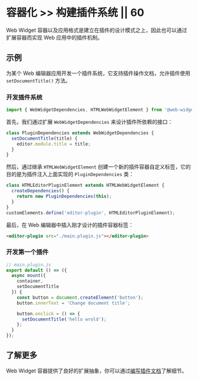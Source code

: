 # 容器化 >> 构建插件系统 || 60

Web Widget 容器以及应用格式是建立在插件的设计模式之上，因此也可以通过扩展容器而实现 Web 应用中的插件机制。

## 示例

为某个 Web 编辑器应用开发一个插件系统，它支持插件操作文档，允许插件使用 `setDocumentTitle()` 方法。

### 开发插件系统

```js
import { WebWidgetDependencies, HTMLWebWidgetElement } from '@web-widget/container';
```

首先，我们通过扩展 `WebWidgetDependencies` 来设计插件所依赖的接口：

```js
class PluginDependencies extends WebWidgetDependencies {
  setDocumentTitle(title) {
    editor.module.title = title;
  }
}
```

然后，通过继承 `HTMLWebWidgetElement` 创建一个新的插件容器自定义标签，它的目的是为插件注入上面实现的 `PluginDependencies` 类：

```js
class HTMLEditorPluginElement extends HTMLWebWidgetElement {
  createDependencies() {
    return new PluginDependencies(this);
  }
}
customElements.define('editor-plugin', HTMLEditorPluginElement);
```

最后，在 Web 编辑器中插入刚才设计的插件容器标签：

```html
<editor-plugin src="./main.plugin.js"></editor-plugin>
```

### 开发第一个插件

```js
// main.plugin.js
export default () => ({
  async mount({
    container,
    setDocumentTitle
  }) {
    const button = document.createElement('button');
    button.innerText = 'Change document title';

    button.onclick = () => {
      setDocumentTitle('hello wrold');
    };
  }
});
```

## 了解更多

Web Widget 容器提供了良好的扩展抽象，你可以通过[编写插件文档](../../docs/container/writing-plugins/overview.md)了解细节。